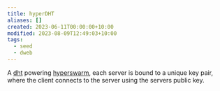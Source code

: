 ```yaml
---
title: hyperDHT
aliases: []
created: 2023-06-11T00:00:00+10:00
modified: 2023-08-09T12:49:03+10:00
tags:
  - seed
  - dweb
---
```


A [dht](dht.md) powering [hyperswarm](hyperswarm.md), each server is bound to a unique key pair, where the client connects to the server using the servers public key.